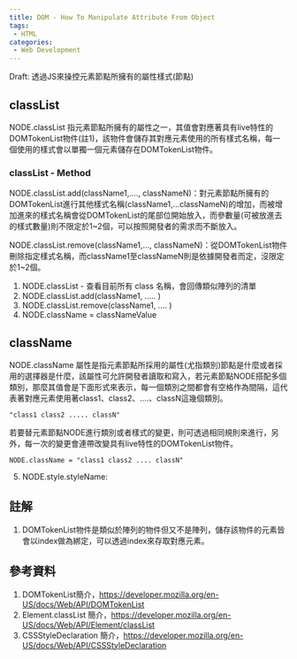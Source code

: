 ```yaml
---
title: DOM - How To Manipulate Attribute From Object
tags:
 - HTML
categories:
 - Web Development
---
```



Draft:
透過JS來操控元素節點所擁有的屬性樣式(節點)





## classList

NODE.classList 指元素節點所擁有的屬性之一，其值會對應著具有live特性的DOMTokenList物件(註1)，該物件會儲存其對應元素使用的所有樣式名稱，每一個使用的樣式會以單獨一個元素儲存在DOMTokenList物件。

### classList -  Method 

NODE.classList.add(className1,...., classNameN)：對元素節點所擁有的DOMTokenList進行其他樣式名稱(className1,...classNameN)的增加，而被增加進來的樣式名稱會從DOMTokenList的尾部位開始放入，而參數量(可被放進去的樣式數量)則不限定於1~2個，可以按照開發者的需求而不斷放入。

NODE.classList.remove(className1,..., classNameN)：從DOMTokenList物件刪除指定樣式名稱，而className1至classNameN則是依據開發者而定，沒限定於1~2個。



1. NODE.classList - 查看目前所有 class 名稱，會回傳類似陣列的清單
2. NODE.classList.add(className1, ..... )
3. NODE.classList.remove(className1, .... )
4. NODE.className = classNameValue


## className
NODE.className 屬性是指元素節點所採用的屬性(尤指類別)節點是什麼或者採用的選擇器是什麼，該屬性可允許開發者讀取和寫入，若元素節點NODE搭配多個類別，那麼其值會是下面形式來表示，每一個類別之間都會有空格作為間隔，這代表著對應元素使用著class1、class2、....、classN這幾個類別。
```
"class1 class2 ..... classN"
```

若要替元素節點NODE進行類別或者樣式的變更，則可透過相同規則來進行，另外，每一次的變更會連帶改變具有live特性的DOMTokenList物件。
```
NODE.className = "class1 class2 .... classN"
```


5. NODE.style.styleName:






## 註解
1. DOMTokenList物件是類似於陣列的物件但又不是陣列，儲存該物件的元素皆會以index做為綁定，可以透過index來存取對應元素。


## 參考資料
1. DOMTokenList簡介，https://developer.mozilla.org/en-US/docs/Web/API/DOMTokenList
2. Element.classList 簡介，https://developer.mozilla.org/en-US/docs/Web/API/Element/classList
3. CSSStyleDeclaration 簡介，https://developer.mozilla.org/en-US/docs/Web/API/CSSStyleDeclaration
